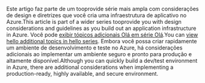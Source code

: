 <span data-ttu-id="7dfb1-101">Este artigo faz parte de um tooprovide série mais ampla com considerações de design e diretrizes que você cria uma infraestrutura de aplicativo no Azure.</span><span class="sxs-lookup"><span data-stu-id="7dfb1-101">This article is part of a wider series tooprovide you with design considerations and guidelines as you build out an application infrastructure in Azure.</span></span> <span data-ttu-id="7dfb1-102">Você pode [exibir tópicos adicionais Olá em série Olá](#next-steps).</span><span class="sxs-lookup"><span data-stu-id="7dfb1-102">You can [view hello additional topics in hello series](#next-steps).</span></span> <span data-ttu-id="7dfb1-103">Embora você possa criar rapidamente um ambiente de desenvolvimento e teste no Azure, há considerações adicionais ao implementar um ambiente seguro e pronto para produção e altamente disponível.</span><span class="sxs-lookup"><span data-stu-id="7dfb1-103">Although you can quickly build a dev/test environment in Azure, there are additional considerations when implementing a production-ready, highly available, and secure environment.</span></span>

